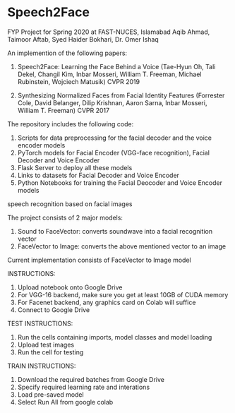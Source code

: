 # Speech2Face 

FYP Project for Spring 2020 at FAST-NUCES, Islamabad
Aqib Ahmad, Taimoor Aftab, Syed Haider Bokhari, Dr. Omer Ishaq

An implemention of the following papers:
1) Speech2Face: Learning the Face Behind a Voice 
   (Tae-Hyun Oh, Tali Dekel, Changil Kim, Inbar Mosseri, William T. Freeman, Michael Rubinstein, Wojciech Matusik)
   CVPR 2019

2) Synthesizing Normalized Faces from Facial Identity Features
   (Forrester Cole, David Belanger, Dilip Krishnan, Aaron Sarna, Inbar Mosseri, William T. Freeman)
   CVPR 2017


The repository includes the following code:
1) Scripts for data preprocessing for the facial decoder and the voice encoder models
2) PyTorch models for Facial Encoder (VGG-face recognition), Facial Decoder and Voice Encoder
3) Flask Server to deploy all these models 
4) Links to datasets for Facial Decoder and Voice Encoder
5) Python Notebooks for training the Facial Deocoder and Voice Encoder models


speech recognition based on facial images

The project consists of 2 major models:
1) Sound to FaceVector: converts soundwave into a facial recognition vector
2) FaceVector to Image: converts the above mentioned vector to an image

Current implementation consists of FaceVector to Image model

INSTRUCTIONS:

1) Upload notebook onto Google Drive
2) For VGG-16 backend, make sure you get at least 10GB of CUDA memory
3) For Facenet backend, any graphics card on Colab will suffice
4) Connect to Google Drive

TEST INSTRUCTIONS:

1) Run the cells containing imports, model classes and model loading
2) Upload test images
3) Run the cell for testing

TRAIN INSTRUCTIONS:

1) Download the required batches from Google Drive
2) Specify required learning rate and interations
3) Load pre-saved model
4) Select Run All from google colab


